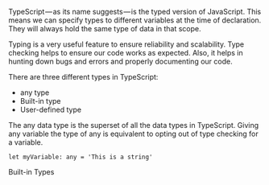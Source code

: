 TypeScript — as its name suggests — is the typed version of JavaScript. This means we can specify types to different variables at the time of declaration. They will always hold the same type of data in that scope.

Typing is a very useful feature to ensure reliability and scalability. Type checking helps to ensure our code works as expected. Also, it helps in hunting down bugs and errors and properly documenting our code.

There are three different types in TypeScript: 
 - any type
 - Built-in type
 - User-defined type

The any data type is the superset of all the data types in TypeScript. Giving any variable the type of any is equivalent to opting out of type checking for a variable.

```let myVariable: any = 'This is a string'```

Built-in Types
